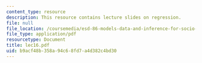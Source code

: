 ```yaml
---
content_type: resource
description: This resource contains lecture slides on regression.
file: null
file_location: /coursemedia/esd-86-models-data-and-inference-for-socio-technical-systems-spring-2007/b9acf48b358a94c68fd7a4d382c4bd30_lec16.pdf
file_type: application/pdf
resourcetype: Document
title: lec16.pdf
uid: b9acf48b-358a-94c6-8fd7-a4d382c4bd30
---
```

